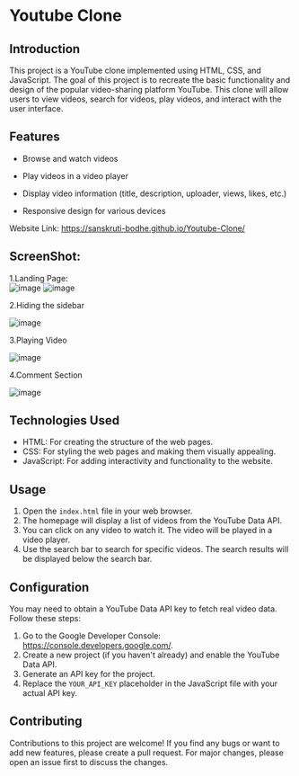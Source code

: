 # Youtube Clone


## Introduction
This project is a YouTube clone implemented using HTML, CSS, and JavaScript. The goal of this project is to recreate the basic functionality and design of the popular video-sharing platform YouTube. This clone will allow users to view videos, search for videos, play videos, and interact with the user interface.

## Features
- Browse and watch videos

- Play videos in a video player
- Display video information (title, description, uploader, views, likes, etc.)
- Responsive design for various devices

Website Link: https://sanskruti-bodhe.github.io/Youtube-Clone/




## ScreenShot:
1.Landing Page:
<br>
![image](https://github.com/atinder11/Youtube-Clone/assets/111070211/de33f88c-424d-4fb1-8c82-5e330ad9cf64)
![image](https://github.com/atinder11/Youtube-Clone/assets/111070211/8700fa58-88b9-4414-a25a-048995caf247)
<br>

2.Hiding the sidebar

![image](https://github.com//atinder11/Youtube-Clone/assets/111070211/47b98e09-15e1-464f-b82d-2ab632162a4d)
<br>

3.Playing Video

![image](https://github.com//atinder11/Youtube-Clone/assets/111070211/917e5953-9db7-43f4-bcb4-3b9509a6e0e7)

4.Comment Section

![image](https://github.com//atinder11/Youtube-Clone/assets/111070211/dcbdd3bd-f411-4c4d-956f-95d90bc37db6)






## Technologies Used
- HTML: For creating the structure of the web pages.
- CSS: For styling the web pages and making them visually appealing.
- JavaScript: For adding interactivity and functionality to the website.




## Usage
1. Open the `index.html` file in your web browser.
2. The homepage will display a list of videos from the YouTube Data API.
3. You can click on any video to watch it. The video will be played in a video player.
4. Use the search bar to search for specific videos. The search results will be displayed below the search bar.

## Configuration
You may need to obtain a YouTube Data API key to fetch real video data. Follow these steps:
1. Go to the Google Developer Console: https://console.developers.google.com/.
2. Create a new project (if you haven't already) and enable the YouTube Data API.
3. Generate an API key for the project.
4. Replace the `YOUR_API_KEY` placeholder in the JavaScript file with your actual API key.

## Contributing
Contributions to this project are welcome! If you find any bugs or want to add new features, please create a pull request. For major changes, please open an issue first to discuss the changes.

